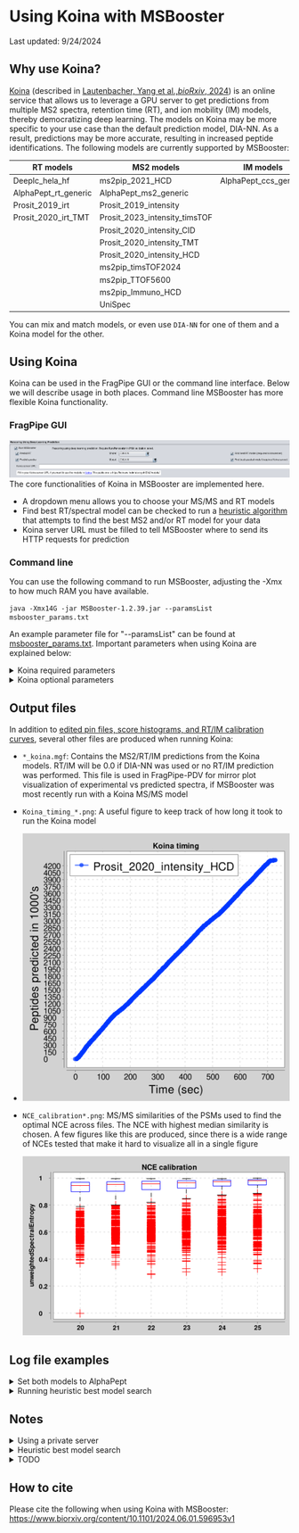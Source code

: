 # Using Koina with MSBooster
Last updated: 9/24/2024

## Why use Koina?
[Koina](https://koina.proteomicsdb.org/) (described in 
[Lautenbacher, Yang et al.,_bioRxiv_, 2024](https://www.biorxiv.org/content/10.1101/2024.06.01.596953v1))
is an online service that allows us to leverage a GPU server to get predictions from multiple MS2 spectra, 
retention time (RT), and ion mobility (IM) models, thereby democratizing deep learning. The models on Koina may be 
more specific to your use case than the default prediction model, DIA-NN. As a result, predictions may be more accurate,
resulting in increased peptide identifications. The following models are currently supported by MSBooster:

| RT models            | MS2 models     | IM models  | 
|----------------------|---|---|
| Deeplc_hela_hf       | ms2pip_2021_HCD  | AlphaPept_ccs_generic  |
| AlphaPept_rt_generic | AlphaPept_ms2_generic  |   |
| Prosit_2019_irt      | Prosit_2019_intensity  |   |
| Prosit_2020_irt_TMT  | Prosit_2023_intensity_timsTOF  |   |
|                      | Prosit_2020_intensity_CID                               |   |
|                      | Prosit_2020_intensity_TMT                               |   |
|                      | Prosit_2020_intensity_HCD                               |   |
|                      | ms2pip_timsTOF2024                                                        |   |
|                      | ms2pip_TTOF5600                                                        |   |
|                      | ms2pip_Immuno_HCD                                                        |   |
|                      | UniSpec                                                                         |   |

You can mix and match models, or even use `DIA-NN` for one of them and a Koina model for the other.

## Using Koina
Koina can be used in the FragPipe GUI or the command line interface. Below we will describe usage in both places. 
Command line MSBooster has more flexible Koina functionality.

### FragPipe GUI
![Alt text](README_imgs/fragpipe_koina_interface.png)
The core functionalities of Koina in MSBooster are implemented here.
- A dropdown menu allows you to choose your MS/MS and RT models
- Find best RT/spectral model can be checked to run a <a href="#notes">heuristic algorithm</a> 
that attempts to find the best MS2 and/or RT model for your data
- Koina server URL must be filled to tell MSBooster where to send its HTTP requests for prediction

### Command line
You can use the following command to run MSBooster, adjusting the -Xmx to how much RAM you have available.
```
java -Xmx14G -jar MSBooster-1.2.39.jar --paramsList msbooster_params.txt
```
An example parameter file for "--paramsList" can be found at [msbooster_params.txt](msbooster_params.txt). 
Important parameters when using Koina are explained below:
<details>
<summary>Koina required parameters</summary>
<ul>
    <li><code>KoinaURL (String)</code>: It is by default kept blank, as an acknowledgement that using it may potentially send the 
    peptides you are predicting to an external public server. If you are OK with this, you may use
    <code>https://koina.wilhelmlab.org:443/v2/models/</code> or a different URL (e.g. for a 
    <a href="#notes">private Koina instance</a>)</li>
    <li><code>rtModel (String)</code>: If kept blank, it will default to <code>DIA-NN</code>. You may specify this or any of the 
    RT models listed above. This will be ignored if <code>useRT</code> is set to false</li>
    <li><code>spectraModel (String)</code>: If kept blank, it will default to <code>DIA-NN</code>. You may specify this or any of 
    the MS2 models listed above. This will be ignored if <code>useSpectra</code> is set to false</li>
    <li><code>imModel (String)</code>: If kept blank, it will default to <code>DIA-NN</code>. You may specify this or any of 
    the IM models listed above. This will be ignored if <code>useIM</code> is set to false</li>
</ul>
</details>

<details>
<summary>Koina optional parameters</summary>
<ul>
    <li><code>findBestRtModel (boolean)</code>: Set to <code>true</code> if you would like to use the 
    <a href="#notes">heuristic best RT model</a> search to find which of the models offered works 
    best for your data. Otherwise, set as <code>false</code></li>
    <li><code>findBestSpectraModel (boolean)</code>: Set to <code>true</code> if you would like to use the heuristic best spectral 
    model search to find which of the models offered works best for your data. Otherwise, set as <code>false</code></li>
    <li><code>findBestImModel (boolean)</code>: Set to <code>true</code> if you would like to use the heuristic best IM model 
    search to find which of the models offered works best for your data. Otherwise, set as <code>false</code></li>
    <li><code>ms2SearchModelsString (String)</code>: Controls which models are searched during the heuristic best spectral model 
    search. It should be formatted with models separated by commas, and no spaces in between. If you would like to take
    out specific models, you can remove them from here. For example, if you are working with timsTOF data, you may want 
    to reduce the search to only those models that explicitly have timsTOF models (<code>AlphaPept_ms2_generic,
    Prosit_2023_intensity_timsTOF</code>). Models are case-insensitive (e.g. prosit_2020_Intensity_cid), but they must 
    be spelled correctly</li>
    <li><code>rtSearchModelsString (String)</code>: Same as <code>ms2SearchModelsString</code>, but for RT models. By default, it
    is set to <code>DIA-NN,AlphaPept_rt_generic,Prosit_2019_irt,Deeplc_hela_hf</code></li>
    <li><code>imSearchModelsString (String)</code>: Same as <code>ms2SearchModelsString</code>, but for IM models. By default, it
    is set to <code>DIA-NN,AlphaPept_ccs_generic</code></li>
    <li><code>calibrateNCE (boolean)</code>: Set to <code>true</code> if you would like to find the optimal collision energy for 
    MS2 predictions across the mzML files. Otherwise, set to <code>false</code> (default is true). NCE is only used in 
    Prosit and AlphaPeptDeep predictions. If false, MSBooster will attempt to read in the NCE from the mzML file.
    If it cannot find the NCE, it will be set to 25</li>
    <li><code>NCE (int)</code> (int): if calibrateNCE is <code>false</code>, then NCE can be used to explicitly specify NCE used for prediction</li>
    <li><code>instrument (String)</code>: instrument used for prediction. Only used by AlphaPeptDeep and Unispec. While MSBooster
    attempts to automatically read this from the mzml metadata, it can be explicitly provided here.
    <li><code>minNCE (int)</code>: the minimum NCE to search when calibrating NCE (default is 20)</li>
    <li><code>maxNCE (int)</code>: the maximum NCE to search when calibrating NCE (default is 40)</li>
    <li><code>numPSMsToCalibrate (int)</code>: number of PSMS to use for NCE calibration and best model search (default is 
    1000, the maximum numbers of peptides accepted in a single request to Koina)</li>
    <li><code>minIntensityToWriteToMgf (float)</code>: fragments with intensity below this value relative to the base peak 
    intensity will be filtered out. By default set to 0.01
    <li><code>autoSwitchFragmentation (boolean)</code>: whether or not to switch a model from HCD to CID and vice versa, if the mzml
    filter string metadata says so and an appropriate substitute model is available. This is set to <code>true</code> by default
</ul>
</details>

## Output files
In addition to [edited pin files, score histograms, and RT/IM calibration curves](README.md#graphical-output-files), several other files are produced when running Koina:
- `*_koina.mgf`: Contains the MS2/RT/IM predictions from the Koina models. RT/IM will be 0.0 if DIA-NN was used or no
RT/IM prediction was performed. This file is used in FragPipe-PDV for mirror plot visualization of experimental vs predicted
spectra, if MSBooster was most recently run with a Koina MS/MS model
- `Koina_timing_*.png`: A useful figure to keep track of how long it took to run the Koina model

- ![Alt text](README_imgs/Koina_timing_Prosit_2020_intensity_HCD.png)
- `NCE_calibration*.png`: MS/MS similarities of the PSMs used to find the optimal NCE across files. The NCE with
highest median similarity is chosen. A few figures like this are produced, since there is a wide range of NCEs tested
that make it hard to visualize all in a single figure

  ![Alt text](README_imgs/NCE_calibration20to25.png)

## Log file examples

<details>
<summary> Set both models to AlphaPept </summary>

```
2024-07-24 13:25:13 [INFO] - MSBooster v1.2.38
2024-07-24 13:25:13 [INFO] - Using 55 threads
2024-07-24 13:25:13 [INFO] - Initializing example.mzML
2024-07-24 13:25:15 [INFO] - Instrument detected: QE
2024-07-24 13:25:15 [INFO] - Ion mobility values not found in data files, setting useIM to false.
2024-07-24 13:25:15 [INFO] - Fragmentation type detected: HCD
2024-07-24 13:25:15 [INFO] - NCE detected: 27.0
2024-07-24 13:25:16 [INFO] - Creating input file for createFull
2024-07-24 13:25:16 [INFO] - 32135 PSMs for prediction
2024-07-24 13:25:16 [INFO] - createFull input file generation took 163 milliseconds
2024-07-24 13:25:16 [INFO] - Input file at spectraRT_full.tsv
2024-07-24 13:25:16 [INFO] - Calibrating NCE
2024-07-24 13:25:26 [INFO] - Best NCE for AlphaPept_ms2_generic after calibration is 28
2024-07-24 13:25:26 [INFO] - Median similarity for AlphaPept_ms2_generic is 0.9864
2024-07-24 13:25:26 [INFO] - Creating input file for AlphaPept_ms2_generic
2024-07-24 13:25:27 [INFO] - 31944 PSMs for prediction
2024-07-24 13:25:27 [INFO] - AlphaPept_ms2_generic input file generation took 385 milliseconds
2024-07-24 13:25:27 [INFO] - Input files in jsonFiles
2024-07-24 13:25:27 [INFO] - Creating input file for AlphaPept_rt_generic
2024-07-24 13:25:27 [INFO] - 31944 PSMs for prediction
2024-07-24 13:25:27 [INFO] - AlphaPept_rt_generic input file generation took 157 milliseconds
2024-07-24 13:25:27 [INFO] - Input files in jsonFiles
2024-07-24 13:25:27 [INFO] - Calling AlphaPept_ms2_generic model
...10%...20%...30%...40%...50%...60%...70%...80%...90%...100%
2024-07-24 13:25:36 [INFO] - cURL and parse time in milliseconds: 8731
2024-07-24 13:25:36 [INFO] - Calling AlphaPept_rt_generic model
...10%...20%...30%...40%...50%...60%...70%...80%...90%...100%
2024-07-24 13:25:48 [INFO] - cURL and parse time in milliseconds: 11913
```
</details>

<details>
<summary> Running heuristic best model search </summary>

```
2024-07-24 13:09:39 [INFO] - MSBooster v1.2.38
2024-07-24 13:09:39 [INFO] - Using 55 threads
2024-07-24 13:09:39 [INFO] - Initializing example.mzML
2024-07-24 13:09:41 [INFO] - Instrument detected: QE
2024-07-24 13:09:41 [INFO] - Ion mobility values not found in data files, setting useIM to false.
2024-07-24 13:09:41 [INFO] - Fragmentation type detected: HCD
2024-07-24 13:09:41 [INFO] - NCE detected: 27.0
2024-07-24 13:09:41 [INFO] - Searching for best RT model for your data
2024-07-24 13:09:41 [INFO] - Searching the following models:
2024-07-24 13:09:41 [INFO] - [DIA-NN, Deeplc_hela_hf, AlphaPept_rt_generic, Prosit_2019_irt, Prosit_2020_irt_TMT]
Iteration 1...2...3...4...5...
2024-07-24 13:09:46 [INFO] - DIA-NN has root mean squared error of 3.1493
Iteration 1...2...3...4...5...
2024-07-24 13:09:48 [INFO] - Deeplc_hela_hf has root mean squared error of 3.8912
Iteration 1...2...3...4...5...
2024-07-24 13:09:54 [INFO] - AlphaPept_rt_generic has root mean squared error of 4.4811
Iteration 1...2...3...4...5...
2024-07-24 13:09:55 [INFO] - Prosit_2019_irt has root mean squared error of 6.2771
Iteration 1...2...3...4...5...
2024-07-24 13:09:56 [INFO] - Prosit_2020_irt_TMT has root mean squared error of 14.5587
2024-07-24 13:09:56 [INFO] - RT model chosen is DIA-NN
2024-07-24 13:09:56 [INFO] - Searching for best spectra model for your data
2024-07-24 13:09:56 [INFO] - Searching the following models:
2024-07-24 13:09:56 [INFO] - [ms2pip_2021_HCD, AlphaPept_ms2_generic, Prosit_2019_intensity, Prosit_2020_intensity_CID, Prosit_2020_intensity_HCD]
2024-07-24 13:09:57 [INFO] - Median similarity for ms2pip_2021_HCD is 0.9781
2024-07-24 13:09:57 [INFO] - Calibrating NCE
2024-07-24 13:10:12 [INFO] - Best NCE for AlphaPept_ms2_generic after calibration is 28
2024-07-24 13:10:12 [INFO] - Median similarity for AlphaPept_ms2_generic is 0.9864
2024-07-24 13:10:12 [INFO] - Calibrating NCE
2024-07-24 13:10:16 [INFO] - Best NCE for Prosit_2019_intensity after calibration is 35
2024-07-24 13:10:16 [INFO] - Median similarity for Prosit_2019_intensity is 0.9760
2024-07-24 13:10:17 [INFO] - Median similarity for Prosit_2020_intensity_CID is 0.8080
2024-07-24 13:10:17 [INFO] - Calibrating NCE
2024-07-24 13:10:22 [INFO] - Best NCE for Prosit_2020_intensity_HCD after calibration is 35
2024-07-24 13:10:22 [INFO] - Median similarity for Prosit_2020_intensity_HCD is 0.9808
2024-07-24 13:10:23 [INFO] - Spectra model chosen is AlphaPept_ms2_generic
2024-07-24 13:10:23 [INFO] - Creating input file for createFull
2024-07-24 13:10:23 [INFO] - 32135 PSMs for prediction
2024-07-24 13:10:23 [INFO] - createFull input file generation took 185 milliseconds
2024-07-24 13:10:23 [INFO] - Input file at spectraRT_full.tsv
2024-07-24 13:10:23 [INFO] - Creating input file for AlphaPept_ms2_generic
2024-07-24 13:10:23 [INFO] - 31944 PSMs for prediction
2024-07-24 13:10:23 [INFO] - AlphaPept_ms2_generic input file generation took 258 milliseconds
2024-07-24 13:10:23 [INFO] - Input files in jsonFiles
2024-07-24 13:10:23 [INFO] - Generating input file for DIA-NN
2024-07-24 13:10:23 [INFO] - Creating input file for Diann
2024-07-24 13:10:23 [INFO] - 31944 PSMs for prediction
2024-07-24 13:10:23 [INFO] - Writing DIA-NN input file
2024-07-24 13:10:23 [INFO] - Diann input file generation took 118 milliseconds
2024-07-24 13:10:23 [INFO] - Input file at spectraRT.tsv
2024-07-24 13:10:23 [INFO] - Calling AlphaPept_ms2_generic model
...10%...20%...30%...40%...50%...60%...70%...80%...90%...100%
2024-07-24 13:10:33 [INFO] - cURL and parse time in milliseconds: 10130
2024-07-24 13:10:34 [INFO] - Generating DIA-NN predictions
2024-07-24 13:10:34 [INFO] - diann/1.8.2_beta_8/linux/diann-1.8.1.8 --lib spectraRT.tsv --predict --threads 55 --strip-unknown-mods --predict-n-frag 100
2024-07-24 13:10:34 [INFO] - DIA-NN 1.8.2 beta 8 (Data-Independent Acquisition by Neural Networks)
2024-07-24 13:10:34 [INFO] - Compiled on Dec  1 2022 14:47:06
2024-07-24 13:10:34 [INFO] - Current date and time: Wed Jul 24 13:10:34 2024
2024-07-24 13:10:34 [INFO] - Logical CPU cores: 72
2024-07-24 13:10:34 [INFO] - Predicted spectra will be saved in a binary format
2024-07-24 13:10:34 [INFO] - Thread number set to 55
2024-07-24 13:10:34 [INFO] - DIA-NN will use deep learning to predict spectra/RTs/IMs even for peptides carrying modifications which are not recognised by the deep learning predictor. In this scenario, if also generating a spectral library from the DIA data or using the MBR mode, it might or might not be better (depends on the data) to also use the --out-measured-rt option - it's recommended to test it with and without this option
2024-07-24 13:10:34 [INFO] - Deep learning predictor will predict 100 fragments
2024-07-24 13:10:34 [INFO] -
2024-07-24 13:10:34 [INFO] - 0 files will be processed
2024-07-24 13:10:34 [INFO] - [0:00] Loading spectral library spectraRT.tsv
2024-07-24 13:10:34 [INFO] - [0:00] Finding proteotypic peptides (assuming that the list of UniProt ids provided for each peptide is complete)
2024-07-24 13:10:34 [INFO] - [0:00] Spectral library loaded: 0 protein isoforms, 0 protein groups and 31944 precursors in 27896 elution groups.
2024-07-24 13:10:36 [INFO] - [0:02] Encoding peptides for spectra and RTs prediction
2024-07-24 13:10:36 [INFO] - [0:02] Predicting spectra and IMs
2024-07-24 13:10:39 [INFO] - [0:05] Predicting RTs
2024-07-24 13:10:40 [INFO] - [0:06] Decoding predicted spectra and IMs
2024-07-24 13:10:40 [INFO] - [0:06] Decoding RTs
2024-07-24 13:10:40 [INFO] - [0:06] Saving the list of predictions to spectraRT.predicted.bin
2024-07-24 13:10:40 [INFO] - Finished
2024-07-24 13:10:41 [INFO] - Done generating DIA-NN predictions
2024-07-24 13:10:41 [INFO] - Model running took 7236 milliseconds
2024-07-24 13:10:41 [INFO] - Generating edited pin with following features: [predRTrealUnits, unweightedSpectralEntropy, deltaRTLOESS]
2024-07-24 13:10:41 [INFO] - Loading predicted spectra
2024-07-24 13:10:41 [INFO] - Loading predicted retention times
2024-07-24 13:10:42 [INFO] - Merging libraries
```
</details>

## Notes
<details>
<summary> Using a private server </summary>

While there is a public Koina server at https://koina.wilhelmlab.org:443/v2/models/ and the Koina team has stated that 
the peptides submitted are not stored after returning model predictions, you may find it safer to set up your own Koina 
server, provided you have access to a GPU. You may follow the directions 
[here](https://github.com/wilhelm-lab/koina?tab=readme-ov-file#hosting-your-own-server)
to set one up with the Docker image provided. The Ansible script is recommended to download all dependencies. Once your
server is ready, you can substitute the public Koina URL with your new URL.
</details>

<details>
<summary> Heuristic best model search </summary>

As Koina continues to grow and support more models, it may become overwhelming to determine which combinations of models 
best improves PSM rescoring for the dataset at hand. To maximize numbers of identified peptides, we have incorporated an 
optional module in MSBooster that attempts to quickly determine the best models for a dataset. For MS/MS models, the 
model selected is the one in which the 1000 best (lowest expectation value) PSMs achieve the highest median similarity.
For RT and IM models, the 10 out of the 1000 best PSMs with highest delta RT/IM scores are examined. The model which
keeps that delta score to a minimum is selected.

To use this feature, either check the boxes "Find best <spectral/RT/IM> model" in the FragPipe GUI, or use 
"findBest<spectra/RT/IM>Model" in the parameter file via the command line.
</details>

<details>
<summary> TODO </summary>

- Add IM boxes to FragPipe GUI
- Improve heuristic searches (MS2 performance ~98%, RT performance ~90%, IM untested)
- Different optimal NCE for each mzML file
- Add documentation for instruments
</details>

## How to cite
Please cite the following when using Koina with MSBooster: https://www.biorxiv.org/content/10.1101/2024.06.01.596953v1